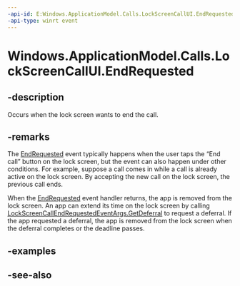 ----api-id: E:Windows.ApplicationModel.Calls.LockScreenCallUI.EndRequested
-api-type: winrt event
---<!-- Event syntaxpublic event Windows.Foundation.TypedEventHandler EndRequested<Windows.ApplicationModel.Calls.LockScreenCallUI,  Windows.ApplicationModel.Calls.LockScreenCallEndRequestedEventArgs>--># Windows.ApplicationModel.Calls.LockScreenCallUI.EndRequested## -descriptionOccurs when the lock screen wants to end the call.## -remarksThe [EndRequested](lockscreencallui_endrequested.md) event typically happens when the user taps the “End call” button on the lock screen, but the event can also happen under other conditions. For example, suppose a call comes in while a call is already active on the lock screen. By accepting the new call on the lock screen, the previous call ends.When the [EndRequested](lockscreencallui_endrequested.md) event handler returns, the app is removed from the lock screen. An app can extend its time on the lock screen by calling [LockScreenCallEndRequestedEventArgs.GetDeferral](lockscreencallendrequestedeventargs_getdeferral.md) to request a deferral. If the app requested a deferral, the app is removed from the lock screen when the deferral completes or the deadline passes.## -examples## -see-also
